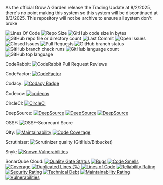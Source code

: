 As the official Grow A Garden release the Trading Update at 8/2/2025, there's no point making this system so this system will be discontinued at 8/3/2025.
This repository will not be archive to ensure all system don't broke

![Lines Of Code](https://tokei.rs/b1/github/LCSOGthb/GAG-Trade-Sys)
![Repo Size](https://img.shields.io/github/repo-size/LCSOGthb/GAG-Trade-Sys)
![GitHub code size in bytes](https://img.shields.io/github/languages/code-size/LCSOGthb/GAG-Trade-Sys)
![GitHub repo file or directory count](https://img.shields.io/github/directory-file-count/LCSOGthb/GAG-Trade-Sys)
![Last Commit](https://img.shields.io/github/last-commit/LCSOGthb/GAG-Trade-Sys)
![Open Issues](https://img.shields.io/github/issues/LCSOGthb/GAG-Trade-Sys)
![Closed Issues](https://img.shields.io/github/issues-closed/LCSOGthb/GAG-Trade-Sys)
![Pull Requests](https://img.shields.io/github/issues-pr/LCSOGthb/GAG-Trade-Sys)
![GitHub branch status](https://img.shields.io/github/checks-status/LCSOGthb/GAG-Trade-Sys/main)
![GitHub branch check runs](https://img.shields.io/github/check-runs/LCSOGthb/GAG-Trade-Sys/main)
![GitHub language count](https://img.shields.io/github/languages/count/LCSOGthb/GAG-Trade-Sys)
![GitHub top language](https://img.shields.io/github/languages/top/LCSOGthb/GAG-Trade-Sys)

CodeRabbit:
![CodeRabbit Pull Request Reviews](https://img.shields.io/coderabbit/prs/github/LCSOGthb/GAG-Trade-Sys?utm_source=oss&utm_medium=github&utm_campaign=LCSOGthb%2FGAG-Trade-Sys&labelColor=171717&color=FF570A&link=https%3A%2F%2Fcoderabbit.ai&label=CodeRabbit+Reviews)

CodeFactor:
[![CodeFactor](https://www.codefactor.io/repository/github/lcsogthb/gag-trade-sys/badge)](https://www.codefactor.io/repository/github/lcsogthb/gag-trade-sys)

Codacy:
[![Codacy Badge](https://app.codacy.com/project/badge/Grade/2a6d55aa38174189b725fce7139f2003)](https://app.codacy.com/gh/LCSOGthb/GAG-Trade-Sys/dashboard?utm_source=gh&utm_medium=referral&utm_content=&utm_campaign=Badge_grade)

Codecov:
[![codecov](https://codecov.io/github/LCSOGthb/GAG-Trade-Sys/graph/badge.svg?token=t1v9D7ZHZV)](https://codecov.io/github/LCSOGthb/GAG-Trade-Sys)

CircleCI:
[![CircleCI](https://dl.circleci.com/status-badge/img/gh/LCSOGthb/GAG-Trade-Sys/tree/main.svg?style=svg)](https://dl.circleci.com/status-badge/redirect/gh/LCSOGthb/GAG-Trade-Sys/tree/main)

DeepSource:
[![DeepSource](https://app.deepsource.com/gh/LCSOGthb/GAG-Trade-Sys.svg/?label=code+coverage&show_trend=true&token=FCzKwJkJlnNsdlo2nkxMwSXO)](https://app.deepsource.com/gh/LCSOGthb/GAG-Trade-Sys/)
[![DeepSource](https://app.deepsource.com/gh/LCSOGthb/GAG-Trade-Sys.svg/?label=active+issues&show_trend=true&token=FCzKwJkJlnNsdlo2nkxMwSXO)](https://app.deepsource.com/gh/LCSOGthb/GAG-Trade-Sys/)
[![DeepSource](https://app.deepsource.com/gh/LCSOGthb/GAG-Trade-Sys.svg/?label=resolved+issues&show_trend=true&token=FCzKwJkJlnNsdlo2nkxMwSXO)](https://app.deepsource.com/gh/LCSOGthb/GAG-Trade-Sys/)

OSSF:
![OSSF-Scorecard Score](https://img.shields.io/ossf-scorecard/github.com/LCSOGthb/GAG-Trade-Sys)

Qlty:
[![Maintainability](https://qlty.sh/gh/LCSOGthb/projects/GAG-Trade-Sys/maintainability.svg)](https://qlty.sh/gh/LCSOGthb/projects/GAG-Trade-Sys)
[![Code Coverage](https://qlty.sh/gh/LCSOGthb/projects/GAG-Trade-Sys/coverage.svg)](https://qlty.sh/gh/LCSOGthb/projects/GAG-Trade-Sys)

Scrutinizer:
![Scrutinizer quality (GitHub/Bitbucket)](https://img.shields.io/scrutinizer/quality/g/LCSOGthb/GAG-Trade-Sys)

Snyk:
[![Known Vulnerabilities](https://snyk.io/test/github/LCSOGthb/GAG-Trade-Sys/badge.svg)](https://snyk.io/test/github/LCSOGthb/GAG-Trade-Sys)

SonarQube Cloud:
[![Quality Gate Status](https://sonarcloud.io/api/project_badges/measure?project=LCSOGthb_GAG-Trade-Sys&metric=alert_status)](https://sonarcloud.io/summary/new_code?id=LCSOGthb_GAG-Trade-Sys)
[![Bugs](https://sonarcloud.io/api/project_badges/measure?project=LCSOGthb_GAG-Trade-Sys&metric=bugs)](https://sonarcloud.io/summary/new_code?id=LCSOGthb_GAG-Trade-Sys)
[![Code Smells](https://sonarcloud.io/api/project_badges/measure?project=LCSOGthb_GAG-Trade-Sys&metric=code_smells)](https://sonarcloud.io/summary/new_code?id=LCSOGthb_GAG-Trade-Sys)
[![Coverage](https://sonarcloud.io/api/project_badges/measure?project=LCSOGthb_GAG-Trade-Sys&metric=coverage)](https://sonarcloud.io/summary/new_code?id=LCSOGthb_GAG-Trade-Sys)
[![Duplicated Lines (%)](https://sonarcloud.io/api/project_badges/measure?project=LCSOGthb_GAG-Trade-Sys&metric=duplicated_lines_density)](https://sonarcloud.io/summary/new_code?id=LCSOGthb_GAG-Trade-Sys)
[![Lines of Code](https://sonarcloud.io/api/project_badges/measure?project=LCSOGthb_GAG-Trade-Sys&metric=ncloc)](https://sonarcloud.io/summary/new_code?id=LCSOGthb_GAG-Trade-Sys)
[![Reliability Rating](https://sonarcloud.io/api/project_badges/measure?project=LCSOGthb_GAG-Trade-Sys&metric=reliability_rating)](https://sonarcloud.io/summary/new_code?id=LCSOGthb_GAG-Trade-Sys)
[![Security Rating](https://sonarcloud.io/api/project_badges/measure?project=LCSOGthb_GAG-Trade-Sys&metric=security_rating)](https://sonarcloud.io/summary/new_code?id=LCSOGthb_GAG-Trade-Sys)
[![Technical Debt](https://sonarcloud.io/api/project_badges/measure?project=LCSOGthb_GAG-Trade-Sys&metric=sqale_index)](https://sonarcloud.io/summary/new_code?id=LCSOGthb_GAG-Trade-Sys)
[![Maintainability Rating](https://sonarcloud.io/api/project_badges/measure?project=LCSOGthb_GAG-Trade-Sys&metric=sqale_rating)](https://sonarcloud.io/summary/new_code?id=LCSOGthb_GAG-Trade-Sys)
[![Vulnerabilities](https://sonarcloud.io/api/project_badges/measure?project=LCSOGthb_GAG-Trade-Sys&metric=vulnerabilities)](https://sonarcloud.io/summary/new_code?id=LCSOGthb_GAG-Trade-Sys)
